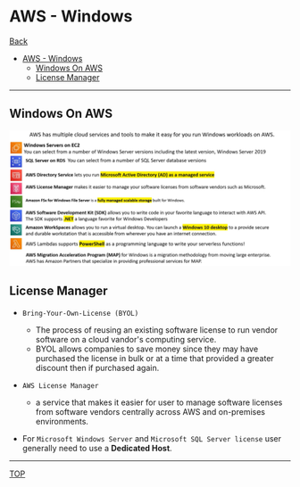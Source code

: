 # AWS - Windows

[Back](../index.md)

- [AWS - Windows](#aws---windows)
  - [Windows On AWS](#windows-on-aws)
  - [License Manager](#license-manager)

---

## Windows On AWS

![windows](./pic/windows.png)

## License Manager

- `Bring-Your-Own-License (BYOL)`

  - The process of reusing an existing software license to run vendor software on a cloud vandor's computing service.
  - BYOL allows companies to save money since they may have purchased the license in bulk or at a time that provided a greater discount then if purchased again.

- `AWS License Manager`

  - a service that makes it easier for user to manage software licenses from software vendors centrally across AWS and on-premises environments.

- For `Microsoft Windows Server` and `Microsoft SQL Server license` user generally need to use a **Dedicated Host**.

---

[TOP](#aws---windows)
